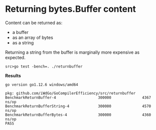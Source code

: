 # Returning bytes.Buffer content

Content can be returned as:
- a buffer
- as an array of bytes
- as a string

Returning a string from the buffer is marginally more expensive as expected.

`src>go test -bench=. ./returnbuffer` 

**Results**

```
go version go1.12.6 windows/amd64

pkg: github.com/iWdGo/GoCompilerEfficiency/src/returnbuffer
BenchmarkReturnBuffer-4                   300000              4367 ns/op
BenchmarkReturnBufferString-4             300000              4570 ns/op
BenchmarkReturnBufferBytes-4              300000              4360 ns/op
PASS
```
 
 
